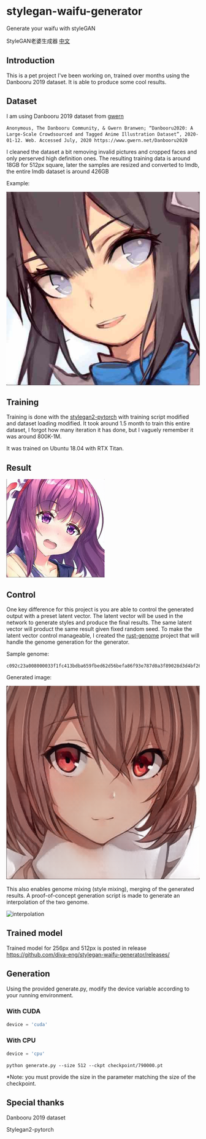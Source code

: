 # stylegan-waifu-generator
Generate your waifu with styleGAN

StyleGAN老婆生成器 [中文](README_CN.md)

## Introduction
This is a pet project I've been working on, trained over months using the Danbooru 2019 dataset. It is able to produce some cool results.

## Dataset
I am using Danbooru 2019 dataset from [gwern](https://www.gwern.net/About)

```
Anonymous, The Danbooru Community, & Gwern Branwen; “Danbooru2020: A Large-Scale Crowdsourced and Tagged Anime Illustration Dataset”, 2020-01-12. Web. Accessed July, 2020 https://www.gwern.net/Danbooru2020
```
I cleaned the dataset a bit removing invalid pictures and cropped faces and only perserved high definition ones. The resulting training data is around 18GB for 512px square, later the samples are resized and converted to lmdb, the entire lmdb dataset is around 426GB

Example:

![Example data](res/2238231-0.jpg)

## Training
Training is done with the [stylegan2-pytorch](https://github.com/rosinality/stylegan2-pytorch) with training script modified and dataset loading modified. It took around 1.5 month to train this entire dataset, I forgot how many iteration it has done, but I vaguely remember it was around 800K-1M.

It was trained on Ubuntu 18.04 with RTX Titan.

## Result

![256px](res/000017.png)

## Control
One key difference for this project is you are able to control the generated output with a preset latent vector. The latent vector will be used in the network to generate styles and produce the final results. The same latent vector will product the same result given fixed random seed. To make the latent vector control manageable, I created the [rust-genome](https://github.com/r1cebank/genome) project that will handle the genome generation for the generator.

Sample genome:

```
c092c23a008000033f1fc413bdba659fbed62d56befa86f93e787d0a3f89028d3d4bf2673f8a221ebef5605bbda472dd3f678906be82855b3f9493b8c............020353ebf8c074ac02c3b9e3fc24ff03f49dbf0563f8bdf467743f8fca4dc0095918bf379b733e8382ec3ce89666bf2b9dbe3e08f23ebe8fe6a0bf3ab1b9bf7b6a743df1f45c
```

Generated image:

![genome generated image](res/000.png)

This also enables genome mixing (style mixing), merging of the generated results. A proof-of-concept generation script is made to generate an interpolation of the two genome.

![interpolation](res/out.gif)

## Trained model
Trained model for 256px and 512px is posted in release https://github.com/diva-eng/stylegan-waifu-generator/releases/

## Generation
Using the provided generate.py, modify the device variable according to your running environment.

### With CUDA
```python
device = 'cuda'
```
### With CPU
```python
device = 'cpu'
```

```
python generate.py --size 512 --ckpt checkpoint/790000.pt
```
*Note: you must provide the size in the parameter matching the size of the checkpoint.


## Special thanks
Danbooru 2019 dataset

Stylegan2-pytorch
